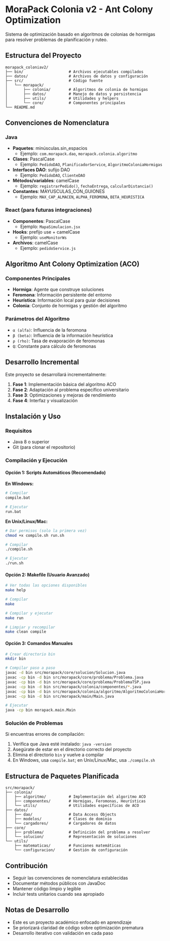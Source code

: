 # MoraPack Colonia v2 - Ant Colony Optimization

Sistema de optimización basado en algoritmos de colonias de hormigas para resolver problemas de planificación y ruteo.

## Estructura del Proyecto

```
morapack_coloniav2/
├── bin/                    # Archivos ejecutables compilados
├── datos/                  # Archivos de datos y configuración
├── src/                    # Código fuente
│   └── morapack/
│       ├── colonia/        # Algoritmos de colonia de hormigas
│       ├── datos/          # Manejo de datos y persistencia
│       ├── utils/          # Utilidades y helpers
│       └── core/           # Componentes principales
└── README.md
```

## Convenciones de Nomenclatura

### Java
- **Paquetes**: minúsculas.sin_espacios
  - Ejemplo: `com.morapack.dao`, `morapack.colonia.algoritmo`
- **Clases**: PascalCase
  - Ejemplo: `PedidoDAO`, `PlanificadorService`, `AlgoritmoColoniaHormigas`
- **Interfaces DAO**: sufijo DAO
  - Ejemplo: `PedidoDAO`, `ClienteDAO`
- **Métodos/variables**: camelCase
  - Ejemplo: `registrarPedido()`, `fechaEntrega`, `calcularDistancia()`
- **Constantes**: MAYUSCULAS_CON_GUIONES
  - Ejemplo: `MAX_CAP_ALMACEN`, `ALPHA_FEROMONA`, `BETA_HEURISTICA`

### React (para futuras integraciones)
- **Componentes**: PascalCase
  - Ejemplo: `MapaSimulacion.jsx`
- **Hooks**: prefijo use + camelCase
  - Ejemplo: `useMonitorWs`
- **Archivos**: camelCase
  - Ejemplo: `pedidoService.js`

## Algoritmo Ant Colony Optimization (ACO)

### Componentes Principales
- **Hormiga**: Agente que construye soluciones
- **Feromona**: Información persistente del entorno
- **Heurística**: Información local para guiar decisiones
- **Colonia**: Conjunto de hormigas y gestión del algoritmo

### Parámetros del Algoritmo
- `α (alfa)`: Influencia de la feromona
- `β (beta)`: Influencia de la información heurística
- `ρ (rho)`: Tasa de evaporación de feromonas
- `Q`: Constante para cálculo de feromonas

## Desarrollo Incremental

Este proyecto se desarrollará incrementalmente:

1. **Fase 1**: Implementación básica del algoritmo ACO
2. **Fase 2**: Adaptación al problema específico universitario
3. **Fase 3**: Optimizaciones y mejoras de rendimiento
4. **Fase 4**: Interfaz y visualización

## Instalación y Uso

### Requisitos
- Java 8 o superior
- Git (para clonar el repositorio)

### Compilación y Ejecución

#### Opción 1: Scripts Automáticos (Recomendado)

**En Windows:**
```bash
# Compilar
compile.bat

# Ejecutar
run.bat
```

**En Unix/Linux/Mac:**
```bash
# Dar permisos (solo la primera vez)
chmod +x compile.sh run.sh

# Compilar
./compile.sh

# Ejecutar
./run.sh
```

#### Opción 2: Makefile (Usuario Avanzado)
```bash
# Ver todas las opciones disponibles
make help

# Compilar
make

# Compilar y ejecutar
make run

# Limpiar y recompilar
make clean compile
```

#### Opción 3: Comandos Manuales
```bash
# Crear directorio bin
mkdir bin

# Compilar paso a paso
javac -d bin src/morapack/core/solucion/Solucion.java
javac -cp bin -d bin src/morapack/core/problema/Problema.java
javac -cp bin -d bin src/morapack/core/problema/ProblemaTSP.java
javac -cp bin -d bin src/morapack/colonia/componentes/*.java
javac -cp bin -d bin src/morapack/colonia/algoritmo/AlgoritmoColoniaHormigas.java
javac -cp bin -d bin src/morapack/main/Main.java

# Ejecutar
java -cp bin morapack.main.Main
```

### Solución de Problemas

Si encuentras errores de compilación:
1. Verifica que Java esté instalado: `java -version`
2. Asegúrate de estar en el directorio correcto del proyecto
3. Elimina el directorio `bin` y vuelve a compilar
4. En Windows, usa `compile.bat`; en Unix/Linux/Mac, usa `./compile.sh`

## Estructura de Paquetes Planificada

```
src/morapack/
├── colonia/
│   ├── algoritmo/          # Implementación del algoritmo ACO
│   ├── componentes/        # Hormigas, Feromonas, Heurísticas
│   └── utils/              # Utilidades específicas de ACO
├── datos/
│   ├── dao/                # Data Access Objects
│   ├── modelos/            # Clases de dominio
│   └── cargadores/         # Cargadores de datos
├── core/
│   ├── problema/           # Definición del problema a resolver
│   └── solucion/           # Representación de soluciones
└── utils/
    ├── matematicas/        # Funciones matemáticas
    └── configuracion/      # Gestión de configuración
```

## Contribución

- Seguir las convenciones de nomenclatura establecidas
- Documentar métodos públicos con JavaDoc
- Mantener código limpio y legible
- Incluir tests unitarios cuando sea apropiado

## Notas de Desarrollo

- Este es un proyecto académico enfocado en aprendizaje
- Se priorizará claridad de código sobre optimización prematura
- Desarrollo iterativo con validación en cada paso